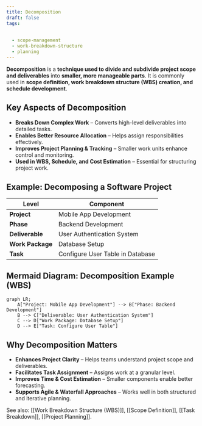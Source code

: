 ```yaml
---
title: Decomposition
draft: false
tags:
  
  
  - scope-management
  - work-breakdown-structure
  - planning
---
```


**Decomposition** is a **technique used to divide and subdivide project scope and deliverables** into **smaller, more manageable parts**. It is commonly used in **scope definition, work breakdown structure (WBS) creation, and schedule development**.

## **Key Aspects of Decomposition**
- **Breaks Down Complex Work** – Converts high-level deliverables into detailed tasks.
- **Enables Better Resource Allocation** – Helps assign responsibilities effectively.
- **Improves Project Planning & Tracking** – Smaller work units enhance control and monitoring.
- **Used in WBS, Schedule, and Cost Estimation** – Essential for structuring project work.

## **Example: Decomposing a Software Project**
| **Level**               | **Component** |
|------------------------|--------------|
| **Project**            | Mobile App Development |
| **Phase**             | Backend Development |
| **Deliverable**       | User Authentication System |
| **Work Package**      | Database Setup |
| **Task**             | Configure User Table in Database |

## **Mermaid Diagram: Decomposition Example (WBS)**
```mermaid
graph LR;
    A["Project: Mobile App Development"] --> B["Phase: Backend Development"]
    B --> C["Deliverable: User Authentication System"]
    C --> D["Work Package: Database Setup"]
    D --> E["Task: Configure User Table"]
```

## **Why Decomposition Matters**
- **Enhances Project Clarity** – Helps teams understand project scope and deliverables.
- **Facilitates Task Assignment** – Assigns work at a granular level.
- **Improves Time & Cost Estimation** – Smaller components enable better forecasting.
- **Supports Agile & Waterfall Approaches** – Works well in both structured and iterative planning.

See also: [[Work Breakdown Structure (WBS)]], [[Scope Definition]], [[Task Breakdown]], [[Project Planning]].
